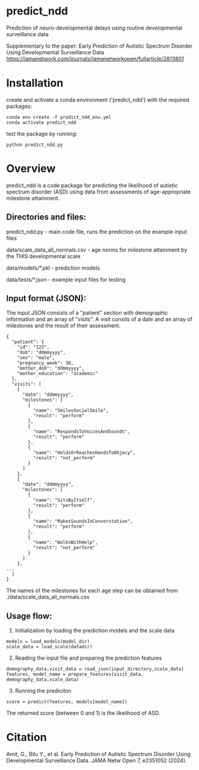 # predict_ndd
Prediction of neuro-developmental delays using routine developmental surveillance data

Supplementary to the paper: Early Prediction of Autistic Spectrum Disorder Using Developmental Surveillance Data
  https://jamanetwork.com/journals/jamanetworkopen/fullarticle/2813801

# Installation
create and activate a conda environment ('predict_ndd') with the required packages:
```
conda env create -f predict_ndd_env.yml
conda activate predict_ndd
```

test the package by running:
```
python predict_ndd.py
```

# Overview
predict_ndd is a code package for predicting the likelihood of autistic spectrum disorder (ASD) using data from assessments of age-appropriate milestone attainment.
## Directories and files:

predict_ndd.py - main code file, runs the prediction on the example input files

data/scale_data_all_normals.csv - age norms for milestone attainment by the THIS developmental scale

data/models/*.pkl - prediction models

data/tests/*.json - example input files for testing

## Input format (JSON):

The input JSON consists of a "patient" section with demographic information and an array of "visits".
A visit consits of a date and an array of milestones and the result of their assessment. 
```
{
  "patient": {
    "id": "123",
    "dob": "ddmmyyyy",
    "sex": "male",
    "pregnancy_week": 38,
    "mother_dob": "ddmmyyyy",
    "mother_education": "academic"
  },
  "visits": [
    {
      "date": "ddmmyyyy",
      "milestones": [
        {
          "name": "SmilesSocialSmile",
          "result": "perform"
        },
        {
          "name": "RespondsToVoicesAndSounds",
          "result": "perform"
        },
        {
          "name": "HoldsOrReachesHandsToObjecy",
          "result": "not_perform"
        }
      ]
    },
    {
      "date": "ddmmyyyy",
      "milestones": [
        {
          "name": "SitsByItself",
          "result": "perform"
        },
        {
          "name": "MakesSoundsInConverstation",
          "result": "perform"
        },
        {
          "name": "WalksWithHelp",
          "result": "not_perform"
        }
      ]
    },
...
  ]
}
```
The names of the milestones for each age step can be obtained from ./data/scale_data_all_normals.csv

## Usage flow:
1. Initialization by loading the prediction models and the scale data
```
models = load_models(model_dir)
scale_data = load_scale(datadir)
```
2. Reading the input file and preparing the prediction features
```
demography_data,visit_data = read_json(input_directory,scale_data)
features, model_name = prepare_features(visit_data, demography_data,scale_data)
```
3. Running the prediciton
```
score = predict(features, models[model_name])
```
The returned score (between 0 and 1) is the likelihood of ASD. 

# Citation
Amit, G., Bilu Y., et al. Early Prediction of Autistic Spectrum Disorder Using Developmental Surveillance Data. JAMA Netw Open 7, e2351052 (2024).



